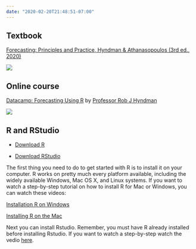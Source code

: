 ```yaml
---
date: "2020-02-20T21:48:51-07:00"
---
```


## Textbook

[Forecasting: Principles and Practice, Hyndman & Athanasopoulos (3rd ed., 2020)](https://otexts.com/fpp3/)

![](/img/fpp2_cover.jpg)


## Online course

[Datacamp: Forecasting Using R](https://learn.datacamp.com/courses/forecasting-using-r) by [Professor Rob J Hyndman](https://robjhyndman.com/hyndsight/)

![](/img/datacampts.png)

## R and RStudio

- [Download R](https://cran.r-project.org/) 

- [Download RStudio](https://rstudio.com/products/rstudio/download/)

The first thing you need to do to get started with R is to install it on your computer. R works on pretty much every platform available, including the widely available Windows, Mac OS X, and Linux systems. If you want to watch a step-by-step tutorial on how to install R for Mac or Windows, you can watch these videos:

[Installation R on Windows](https://www.youtube.com/watch?v=Ohnk9hcxf9M&feature=youtu.be)

[Installing R on the Mac](https://www.youtube.com/watch?v=uxuuWXU-7UQ&feature=youtu.be)

Next you can install Rstudio. Remember, you must have R already installed before installing Rstudio. If you want to watch a step-by-step watch the vedio [here](https://www.youtube.com/watch?v=bM7Sfz-LADM&feature=youtu.be).
